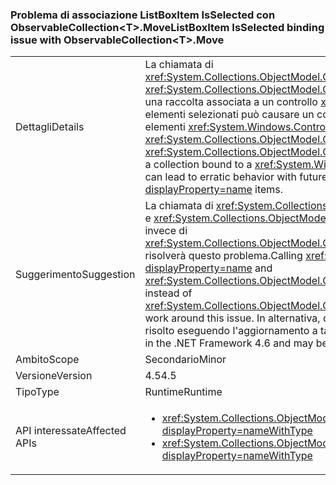 ### <a name="listboxitem-isselected-binding-issue-with-observablecollectionlttgtmove"></a><span data-ttu-id="146d1-101">Problema di associazione ListBoxItem IsSelected con ObservableCollection&lt;T&gt;.Move</span><span class="sxs-lookup"><span data-stu-id="146d1-101">ListBoxItem IsSelected binding issue with ObservableCollection&lt;T&gt;.Move</span></span>

|   |   |
|---|---|
|<span data-ttu-id="146d1-102">Dettagli</span><span class="sxs-lookup"><span data-stu-id="146d1-102">Details</span></span>|<span data-ttu-id="146d1-103">La chiamata di <xref:System.Collections.ObjectModel.ObservableCollection%601.Move(System.Int32,System.Int32)> oppure <xref:System.Collections.ObjectModel.ObservableCollection%601.MoveItem(System.Int32,System.Int32)> su una raccolta associata a un controllo <xref:System.Windows.Controls.ListBox?displayProperty=name> con elementi selezionati può causare un comportamento imprevedibile per la selezione futura o la deselezione di elementi <xref:System.Windows.Controls.ListBox?displayProperty=name>.</span><span class="sxs-lookup"><span data-stu-id="146d1-103">Calling <xref:System.Collections.ObjectModel.ObservableCollection%601.Move(System.Int32,System.Int32)> or <xref:System.Collections.ObjectModel.ObservableCollection%601.MoveItem(System.Int32,System.Int32)> on a collection bound to a <xref:System.Windows.Controls.ListBox?displayProperty=name> with items selected can lead to erratic behavior with future selection or unselection of <xref:System.Windows.Controls.ListBox?displayProperty=name> items.</span></span>|
|<span data-ttu-id="146d1-104">Suggerimento</span><span class="sxs-lookup"><span data-stu-id="146d1-104">Suggestion</span></span>|<span data-ttu-id="146d1-105">La chiamata di <xref:System.Collections.ObjectModel.Collection%601.Remove(%600)?displayProperty=name> e <xref:System.Collections.ObjectModel.Collection%601.Insert(System.Int32,%600)?displayProperty=name> invece di <xref:System.Collections.ObjectModel.ObservableCollection%601.Move(System.Int32,System.Int32)> risolverà questo problema.</span><span class="sxs-lookup"><span data-stu-id="146d1-105">Calling <xref:System.Collections.ObjectModel.Collection%601.Remove(%600)?displayProperty=name> and <xref:System.Collections.ObjectModel.Collection%601.Insert(System.Int32,%600)?displayProperty=name> instead of <xref:System.Collections.ObjectModel.ObservableCollection%601.Move(System.Int32,System.Int32)> will work around this issue.</span></span> <span data-ttu-id="146d1-106">In alternativa, questo problema è stato corretto in .NET Framework 4.6 e può essere risolto eseguendo l'aggiornamento a tale versione di .NET Framework.</span><span class="sxs-lookup"><span data-stu-id="146d1-106">Alternatively, this issue has been fixed in the .NET Framework 4.6 and may be addressed by upgrading to that version of the .NET Framework.</span></span>|
|<span data-ttu-id="146d1-107">Ambito</span><span class="sxs-lookup"><span data-stu-id="146d1-107">Scope</span></span>|<span data-ttu-id="146d1-108">Secondario</span><span class="sxs-lookup"><span data-stu-id="146d1-108">Minor</span></span>|
|<span data-ttu-id="146d1-109">Versione</span><span class="sxs-lookup"><span data-stu-id="146d1-109">Version</span></span>|<span data-ttu-id="146d1-110">4.5</span><span class="sxs-lookup"><span data-stu-id="146d1-110">4.5</span></span>|
|<span data-ttu-id="146d1-111">Tipo</span><span class="sxs-lookup"><span data-stu-id="146d1-111">Type</span></span>|<span data-ttu-id="146d1-112">Runtime</span><span class="sxs-lookup"><span data-stu-id="146d1-112">Runtime</span></span>|
|<span data-ttu-id="146d1-113">API interessate</span><span class="sxs-lookup"><span data-stu-id="146d1-113">Affected APIs</span></span>|<ul><li><xref:System.Collections.ObjectModel.ObservableCollection%601.Move(System.Int32,System.Int32)?displayProperty=nameWithType></li><li><xref:System.Collections.ObjectModel.ObservableCollection%601.MoveItem(System.Int32,System.Int32)?displayProperty=nameWithType></li></ul>|

